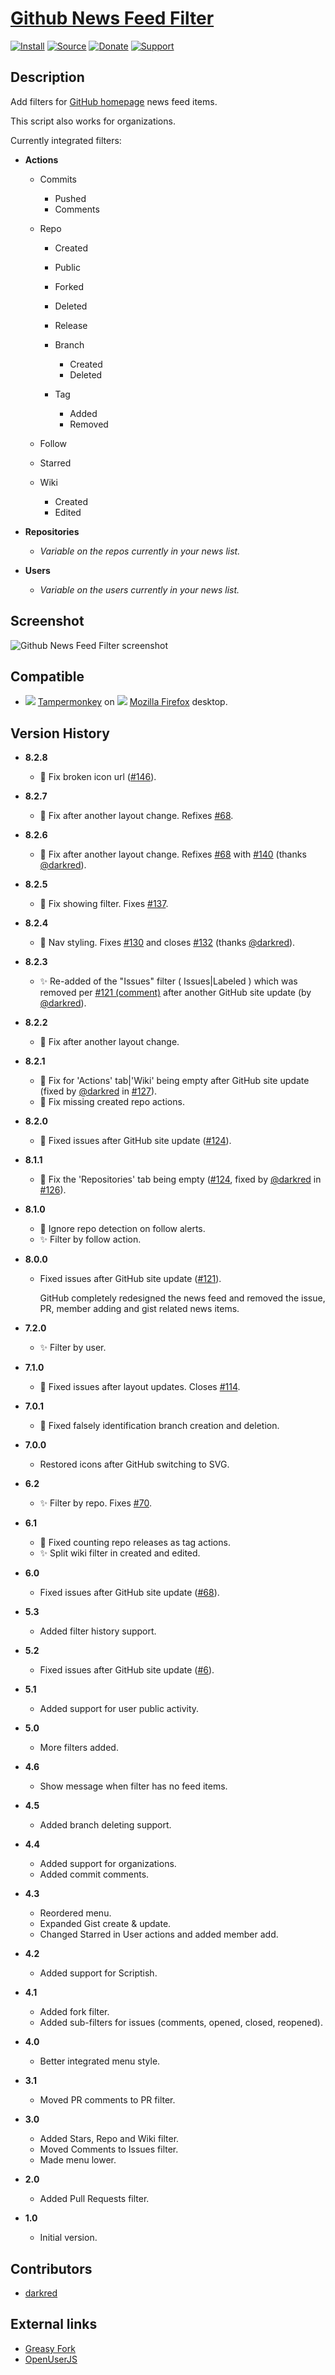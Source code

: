 # [Github News Feed Filter](https://github.com/jerone/UserScripts/tree/master/Github_News_Feed_Filter)

[![Install](https://raw.github.com/jerone/UserScripts/master/_resources/Install-button.png)](https://github.com/jerone/UserScripts/raw/master/Github_News_Feed_Filter/Github_News_Feed_Filter.user.js)
[![Source](https://raw.github.com/jerone/UserScripts/master/_resources/Source-button.png)](https://github.com/jerone/UserScripts/blob/master/Github_News_Feed_Filter/Github_News_Feed_Filter.user.js)
[![Donate](https://raw.github.com/jerone/UserScripts/master/_resources/Donate-button.png)](https://www.paypal.com/cgi-bin/webscr?cmd=_s-xclick&hosted_button_id=VCYMHWQ7ZMBKW)
[![Support](https://raw.github.com/jerone/UserScripts/master/_resources/Support-button.png)](https://github.com/jerone/UserScripts/issues)

## Description

Add filters for [GitHub homepage](https://github.com) news feed items.

This script also works for organizations.

Currently integrated filters:

-   **Actions**

    -   Commits

        -   Pushed
        -   Comments

    -   Repo

        -   Created

        -   Public

        -   Forked

        -   Deleted

        -   Release

        -   Branch

            -   Created
            -   Deleted

        -   Tag

            -   Added
            -   Removed

    -   Follow

    -   Starred

    -   Wiki

        -   Created
        -   Edited

-   **Repositories**

    -   _Variable on the repos currently in your news list._

-   **Users**

    -   _Variable on the users currently in your news list._

## Screenshot

![Github News Feed Filter screenshot](https://github.com/jerone/UserScripts/raw/master/Github_News_Feed_Filter/screenshot.png)

## Compatible

-   ![](https://raw.github.com/jerone/UserScripts/master/_resources/Tampermonkey.png) [Tampermonkey](https://addons.mozilla.org/firefox/addon/tampermonkey/) on ![](https://raw.github.com/jerone/UserScripts/master/_resources/Firefox.png) [Mozilla Firefox](http://www.mozilla.org/en-US/firefox/fx/#desktop) desktop.

## Version History

-   **8.2.8**

    -   🐛 Fix broken icon url ([#146](https://github.com/jerone/UserScripts/pull/146)).

-   **8.2.7**

    -   🐛 Fix after another layout change. Refixes [#68](https://github.com/jerone/UserScripts/issues/68).

-   **8.2.6**

    -   🐛 Fix after another layout change. Refixes [#68](https://github.com/jerone/UserScripts/issues/68) with [#140](https://github.com/jerone/UserScripts/pull/140) (thanks [@darkred](https://github.com/darkred)).

-   **8.2.5**

    -   🐛 Fix showing filter. Fixes [#137](https://github.com/jerone/UserScripts/issues/137).

-   **8.2.4**

    -   🐛 Nav styling. Fixes [#130](https://github.com/jerone/UserScripts/issues/130) and closes [#132](https://github.com/jerone/UserScripts/issues/132) (thanks [@darkred](https://github.com/darkred)).

-   **8.2.3**

    -   ✨ Re-added of the "Issues" filter ( Issues|Labeled ) which was removed per [#121 (comment)](https://github.com/jerone/UserScripts/issues/121#issuecomment-336629514) after another GitHub site update (by [@darkred](https://github.com/darkred)).

-   **8.2.2**

    -   🐛 Fix after another layout change.

-   **8.2.1**

    -   🐛 Fix for 'Actions' tab|'Wiki' being empty after GitHub site update (fixed by [@darkred](https://github.com/darkred) in [#127](https://github.com/jerone/UserScripts/issues/127)).
    -   🐛 Fix missing created repo actions.

-   **8.2.0**

    -   🐛 Fixed issues after GitHub site update ([#124](https://github.com/jerone/UserScripts/issues/124)).

-   **8.1.1**

    -   🐛 Fix the 'Repositories' tab being empty ([#124](https://github.com/jerone/UserScripts/issues/124), fixed by [@darkred](https://github.com/darkred) in [#126](https://github.com/jerone/UserScripts/pull/126)).

-   **8.1.0**

    -   🐛 Ignore repo detection on follow alerts.
    -   ✨ Filter by follow action.

-   **8.0.0**

    -   Fixed issues after GitHub site update ([#121](https://github.com/jerone/UserScripts/issues/121)).

        GitHub completely redesigned the news feed and removed the issue, PR, member adding and gist related news items.

-   **7.2.0**

    -   ✨ Filter by user.

-   **7.1.0**

    -   🐛 Fixed issues after layout updates. Closes [#114](https://github.com/jerone/UserScripts/pull/114).

-   **7.0.1**

    -   🐛 Fixed falsely identification branch creation and deletion.

-   **7.0.0**

    -   Restored icons after GitHub switching to SVG.

-   **6.2**

    -   ✨ Filter by repo. Fixes [#70](https://github.com/jerone/UserScripts/issues/70).

-   **6.1**

    -   🐛 Fixed counting repo releases as tag actions.
    -   ✨ Split wiki filter in created and edited.

-   **6.0**

    -   Fixed issues after GitHub site update ([#68](https://github.com/jerone/UserScripts/issues/68)).

-   **5.3**

    -   Added filter history support.

-   **5.2**

    -   Fixed issues after GitHub site update ([#6](https://github.com/jerone/UserScripts/issues/6)).

-   **5.1**

    -   Added support for user public activity.

-   **5.0**

    -   More filters added.

-   **4.6**

    -   Show message when filter has no feed items.

-   **4.5**

    -   Added branch deleting support.

-   **4.4**

    -   Added support for organizations.
    -   Added commit comments.

-   **4.3**

    -   Reordered menu.
    -   Expanded Gist create & update.
    -   Changed Starred in User actions and added member add.

-   **4.2**

    -   Added support for Scriptish.

-   **4.1**

    -   Added fork filter.
    -   Added sub-filters for issues (comments, opened, closed, reopened).

-   **4.0**

    -   Better integrated menu style.

-   **3.1**

    -   Moved PR comments to PR filter.

-   **3.0**

    -   Added Stars, Repo and Wiki filter.
    -   Moved Comments to Issues filter.
    -   Made menu lower.

-   **2.0**

    -   Added Pull Requests filter.

-   **1.0**

    -   Initial version.

## Contributors

-   [darkred](https://github.com/darkred)

## External links

-   [Greasy Fork](https://greasyfork.org/scripts/171-github-news-feed-filter)
-   [OpenUserJS](https://openuserjs.org/scripts/jerone/Github_News_Feed_Filter)
